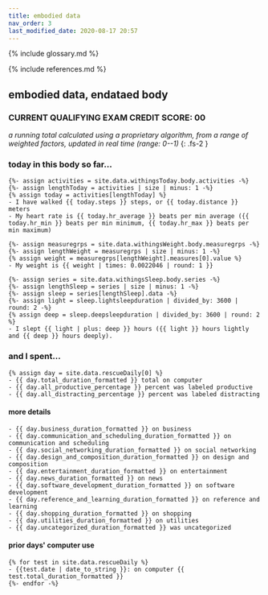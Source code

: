 ```yaml
---
title: embodied data
nav_order: 3
last_modified_date: 2020-08-17 20:57
---
```


{% include glossary.md %}

{% include references.md %}

## embodied data, endataed body

### CURRENT QUALIFYING EXAM CREDIT SCORE: 00

_a running total calculated using a proprietary algorithm, from a range of weighted factors, updated in real time (range: 0--1)_
{: .fs-2 }

<!-- Today's word count: {{ site.data.wordcount[0].words }} -->

### today in this body so far...
    
    {%- assign activities = site.data.withingsToday.body.activities -%}
    {%- assign lengthToday = activities | size | minus: 1 -%}
    {% assign today = activities[lengthToday] %}
    - I have walked {{ today.steps }} steps, or {{ today.distance }} meters   
    - My heart rate is {{ today.hr_average }} beats per min average ({{ today.hr_min }} beats per min minimum, {{ today.hr_max }} beats per min maximum)
    
    {%- assign measuregrps = site.data.withingsWeight.body.measuregrps -%}
    {%- assign lengthWeight = measuregrps | size | minus: 1 -%}
    {% assign weight = measuregrps[lengthWeight].measures[0].value %}
    - My weight is {{ weight | times: 0.0022046 | round: 1 }}
    
    {%- assign series = site.data.withingsSleep.body.series -%}
    {%- assign lengthSleep = series | size | minus: 1 -%}
    {%- assign sleep = series[lengthSleep].data -%}
    {%- assign light = sleep.lightsleepduration | divided_by: 3600 | round: 2 -%}
    {% assign deep = sleep.deepsleepduration | divided_by: 3600 | round: 2 %}
    - I slept {{ light | plus: deep }} hours ({{ light }} hours lightly and {{ deep }} hours deeply).
  
### and I spent...

    {% assign day = site.data.rescueDaily[0] %}
    - {{ day.total_duration_formatted }} total on computer
    - {{ day.all_productive_percentage }} percent was labeled productive
    - {{ day.all_distracting_percentage }} percent was labeled distracting

#### more details

    - {{ day.business_duration_formatted }} on business
    - {{ day.communication_and_scheduling_duration_formatted }} on communication and scheduling
    - {{ day.social_networking_duration_formatted }} on social networking
    - {{ day.design_and_composition_duration_formatted }} on design and composition
    - {{ day.entertainment_duration_formatted }} on entertainment
    - {{ day.news_duration_formatted }} on news
    - {{ day.software_development_duration_formatted }} on software development
    - {{ day.reference_and_learning_duration_formatted }} on reference and learning
    - {{ day.shopping_duration_formatted }} on shopping
    - {{ day.utilities_duration_formatted }} on utilities
    - {{ day.uncategorized_duration_formatted }} was uncategorized
    
#### prior days' computer use

    {% for test in site.data.rescueDaily %}    
    - {{test.date | date_to_string }}: on computer {{ test.total_duration_formatted }}
    {%- endfor -%}

